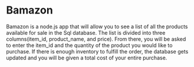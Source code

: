 # Bamazon
Bamazon is a node.js app that will allow you to see a list of all the products available for sale in the Sql database.
The list is divided into three columns(item_id, product_name, and price).
From there, you will be asked to enter the item_id and the quantity of the product you would like to purchase.
If there is enough inventory to fulfill the order, the database gets updated and you will be given a total cost of your entire purchase.


